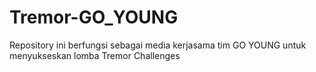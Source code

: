 # Tremor-GO_YOUNG
Repository ini berfungsi sebagai media kerjasama tim GO YOUNG untuk menyukseskan lomba Tremor Challenges
